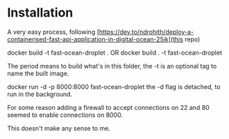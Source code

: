 # Installation

A very easy process, following [https://dev.to/ndrohith/deploy-a-containerised-fast-api-application-in-digital-ocean-25ik](this repo)

docker build -t fast-ocean-droplet .
OR
docker build . -t fast-ocean-droplet

The period means to build what's in this folder, the -t is an optional tag to name the built image.

 docker run -d -p 8000:8000 fast-ocean-droplet
 the -d flag is detached, to run in the background.

For some reason adding a firewall to accept connections on 22 and 80 seemed to enable connections on 8000.

This doesn't make any sense to me.
